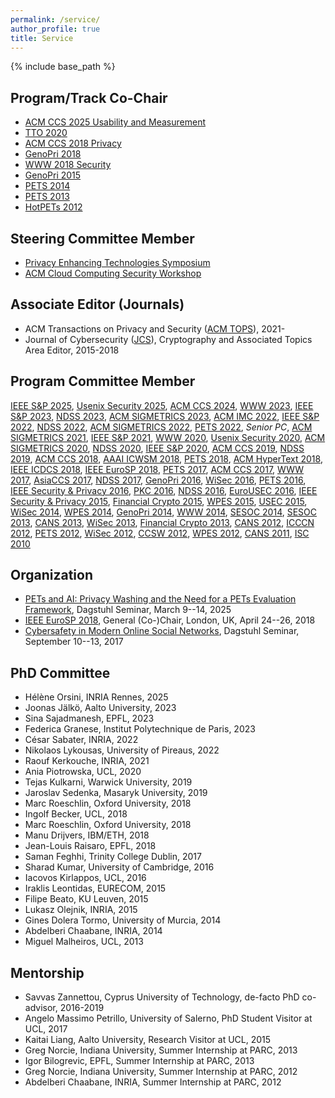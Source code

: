 ```yaml
---
permalink: /service/
author_profile: true
title: Service
---
```


{% include base_path %}

## Program/Track Co-Chair

-   [ACM CCS 2025 Usability and Measurement](https://www.sigsac.org/ccs/CCS2025/)
-   [TTO 2020](http://truthandtrustonline.com/)
-   [ACM CCS 2018 Privacy](https://www.sigsac.org/ccs/CCS2018/)
-   [GenoPri 2018](https://2018.genopri.org/)
-   [WWW 2018 Security](http://www2018.thewebconf.org/)
-   [GenoPri 2015](http://2015.genopri.org/)
-   [PETS 2014](http://petsymposium.org/2014)
-   [PETS 2013](http://petsymposium.org/)
-   [HotPETs 2012](http://petsymposium.org/2012/hotpets.php)


## Steering Committee Member
-   [Privacy Enhancing Technologies Symposium](https://petsymposium.org)
-   [ACM Cloud Computing Security Workshop](https://ccsw.io)


## Associate Editor (Journals)

-   ACM Transactions on Privacy and Security ([ACM TOPS](https://dl.acm.org/journal/tops)), 2021-
-   Journal of Cybersecurity ([JCS](http://cybersecurity.oxfordjournals.org/)), Cryptography and Associated Topics Area Editor, 2015-2018


## Program Committee Member

[IEEE S&P 2025](https://www.ieee-security.org/TC/SP2025/), [Usenix Security 2025](https://www.usenix.org/conference/usenixsecurity25), [ACM CCS 2024](https://www.sigsac.org/ccs/CCS2024/), [WWW 2023](https://www2023.thewebconf.org/), [IEEE S&P 2023](https://www.ieee-security.org/TC/SP2023/), [NDSS 2023](https://www.ndss-symposium.org/ndss2023/), [ACM SIGMETRICS 2023](http://www.sigmetrics.org/sigmetrics2023/), [ACM IMC 2022](https://conferences.sigcomm.org/imc/2022/), [IEEE S&P 2022](https://www.ieee-security.org/TC/SP2022/), [NDSS 2022](https://www.ndss-symposium.org/ndss2022/), [ACM SIGMETRICS 2022](http://www.sigmetrics.org/sigmetrics2022/), [PETS 2022](https://petsymposium.org/2022/), *Senior PC*, [ACM SIGMETRICS 2021](http://www.sigmetrics.org/sigmetrics2021/), [IEEE S&P 2021](https://www.ieee-security.org/TC/SP2021/), [WWW 2020](https://www2020.thewebconf.org/), [Usenix Security 2020](https://www.usenix.org/conference/usenixsecurity20), [ACM SIGMETRICS 2020](http://www.sigmetrics.org/sigmetrics2020/), [NDSS 2020](https://www.ndss-symposium.org/ndss2020/), [IEEE S&P 2020](https://www.ieee-security.org/TC/SP2020/), [ACM CCS 2019](https://www.sigsac.org/ccs/CCS2019/), [NDSS 2019](https://www.ndss-symposium.org/ndss2019/), [ACM CCS 2018](https://www.sigsac.org/ccs/CCS2018/program-committee/), [AAAI ICWSM 2018](http://www.icwsm.org/2018/index.php), [PETS 2018](https://petsymposium.org/), [ACM HyperText 2018](https://ht.acm.org/ht2018/), [IEEE ICDCS 2018](http://icdcs2018.ocg.at/), [IEEE EuroSP 2018](https://www.ieee-security.org/TC/EuroSP2018/), [PETS 2017](https://petsymposium.org/), [ACM CCS 2017](http://www.sigsac.org/ccs/CCS2017/), [WWW 2017](http://www.www2017.com.au/), [AsiaCCS 2017](http://asiaccs2017.com/), [NDSS 2017](https://www.internetsociety.org/events/ndss-symposium-2017), [GenoPri 2016](http://2016.genopri.org/), [WiSec 2016](http://www.sigsac.org/wisec/WiSec2016/), [PETS 2016](https://petsymposium.org/), [IEEE Security & Privacy 2016](http://www.ieee-security.org/TC/SP2016/), [PKC 2016](http://troll.iis.sinica.edu.tw/pkc16/), [NDSS 2016](https://www.internetsociety.org/events/ndss-symposium-2016), [EuroUSEC 2016](https://eurousec.secuso.org/2016/), [IEEE Security & Privacy 2015](http://www.ieee-security.org/TC/SP2015/), [Financial Crypto 2015](http://fc15.ifca.ai/), [WPES 2015](https://wpes15.cs.umn.edu/), [USEC 2015](http://www.internetsociety.org/events/ndss-symposium-2015/usec-workshop-call-papers), [WiSec 2014](http://sigsac.hosting.acm.org/wisec/WiSec2014/), [WPES 2014](https://www.cylab.cmu.edu/news_events/events/wpes2014/), [GenoPri 2014](https://genomeprivacy.org/workshop), [WWW 2014](http://www2014.wwwconference.org/), [SESOC 2014](http://www.sesoc.org/), [SESOC 2013](http://www.sesoc.org/), [CANS 2013](http://www.ic.unicamp.br/cans2013/), [WiSec 2013](http://www.sigsac.org/wisec/WiSec2013/), [Financial Crypto 2013](http://fc13.ifca.ai/), [CANS 2012](http://cans2012.cased.de/), [ICCCN 2012](http://www.icccn.org/icccn12/), [PETS 2012](http://www.petsymposium.org/2012), [WiSec 2012](http://www.sigsac.org/wisec/WiSec2012/), [CCSW 2012](http://crypto.cs.stonybrook.edu/ccsw12/), [WPES 2012](http://hatswitch.org/wpes2012/), [CANS 2011](http://www.infosec.sdu.edu.cn/cans2011/), [ISC 2010](http://math.fau.edu/~isc2010/)


## Organization
-   [PETs and AI: Privacy Washing and the Need for a PETs Evaluation Framework](https://www.dagstuhl.de/25112), Dagstuhl Seminar, March 9--14, 2025
-   [IEEE EuroSP 2018](https://www.ieee-security.org/TC/EuroSP2018/), General (Co-)Chair, London, UK, April 24--26, 2018
-   [Cybersafety in Modern Online Social Networks](https://www.dagstuhl.de/en/program/calendar/semhp/?semnr=17372), Dagstuhl Seminar, September 10--13, 2017

## PhD Committee
-   Hélène Orsini, INRIA Rennes, 2025
-   Joonas Jälkö, Aalto University, 2023
-   Sina Sajadmanesh, EPFL, 2023
-   Federica Granese, Institut Polytechnique de Paris, 2023
-   César Sabater, INRIA, 2022
-   Nikolaos Lykousas, University of Pireaus, 2022
-   Raouf Kerkouche, INRIA, 2021
-   Ania Piotrowska, UCL, 2020
-   Tejas Kulkarni, Warwick University, 2019
-   Jaroslav Sedenka, Masaryk University, 2019
-   Marc Roeschlin, Oxford University, 2018
-   Ingolf Becker, UCL, 2018
-   Marc Roeschlin, Oxford University, 2018
-   Manu Drijvers, IBM/ETH, 2018
-   Jean-Louis Raisaro, EPFL, 2018
-   Saman Feghhi, Trinity College Dublin, 2017
-   Sharad Kumar, University of Cambridge, 2016
-   Iacovos Kirlappos, UCL, 2016
-   Iraklis Leontidas, EURECOM, 2015
-   Filipe Beato, KU Leuven, 2015
-   Lukasz Olejnik, INRIA, 2015
-   Gines Dolera Tormo, University of Murcia, 2014
-   Abdelberi Chaabane, INRIA, 2014
-   Miguel Malheiros, UCL, 2013


## Mentorship
-   Savvas Zannettou, Cyprus University of Technology, de-facto PhD co-advisor, 2016-2019
-   Angelo Massimo Petrillo, University of Salerno, PhD Student Visitor at UCL, 2017
-   Kaitai Liang, Aalto University, Research Visitor at UCL, 2015
-   Greg Norcie, Indiana University, Summer Internship at PARC, 2013
-   Igor Bilogrevic, EPFL, Summer Internship at PARC, 2013
-   Greg Norcie, Indiana University, Summer Internship at PARC, 2012
-   Abdelberi Chaabane, INRIA, Summer Internship at PARC, 2012    